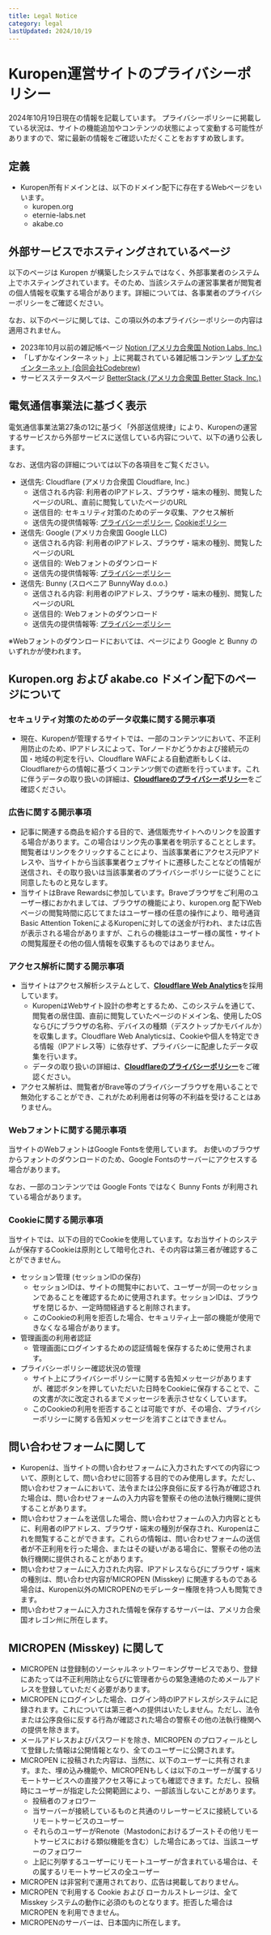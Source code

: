 ```yaml
---
title: Legal Notice
category: legal
lastUpdated: 2024/10/19
---
```


# Kuropen運営サイトのプライバシーポリシー

2024年10月19日現在の情報を記載しています。 プライバシーポリシーに掲載している状況は、サイトの機能追加やコンテンツの状態によって変動する可能性がありますので、常に最新の情報をご確認いただくことをおすすめ致します。

## 定義

- Kuropen所有ドメインとは、以下のドメイン配下に存在するWebページをいいます。
    - kuropen.org
    - eternie-labs.net
    - akabe.co

## 外部サービスでホスティングされているページ

以下のページは Kuropen が構築したシステムではなく、外部事業者のシステム上でホスティングされています。そのため、当該システムの運営事業者が閲覧者の個人情報を収集する場合があります。詳細については、各事業者のプライバシーポリシーをご確認ください。

なお、以下のページに関しては、この項以外の本プライバシーポリシーの内容は適用されません。

- 2023年10月以前の雑記帳ページ
[Notion (アメリカ合衆国 Notion Labs, Inc.)](https://www.notion.so/Privacy-Policy-3468d120cf614d4c9014c09f6adc9091?pvs=21)
- 「しずかなインターネット」上に掲載されている雑記帳コンテンツ
[しずかなインターネット (合同会社Codebrew)](https://sizu.me/terms?tab=privacy)
- サービスステータスページ
[BetterStack (アメリカ合衆国 Better Stack, Inc.)](https://betterstack.com/privacy)

## 電気通信事業法に基づく表示

電気通信事業法第27条の12に基づく「外部送信規律」により、Kuropenの運営するサービスから外部サービスに送信している内容について、以下の通り公表します。

なお、送信内容の詳細については以下の各項目をご覧ください。

- 送信先: Cloudflare (アメリカ合衆国 Cloudflare, Inc.)
    - 送信される内容: 利用者のIPアドレス、ブラウザ・端末の種別、閲覧したページのURL、直前に閲覧していたページのURL
    - 送信目的: セキュリティ対策のためのデータ収集、アクセス解析
    - 送信先の提供情報等: [プライバシーポリシー](https://www.cloudflare.com/ja-jp/privacypolicy/), [Cookieポリシー](https://www.cloudflare.com/ja-jp/cookie-policy/)
- 送信先: Google (アメリカ合衆国 Google LLC)
    - 送信される内容: 利用者のIPアドレス、ブラウザ・端末の種別、閲覧したページのURL
    - 送信目的: Webフォントのダウンロード
    - 送信先の提供情報等: [プライバシーポリシー](https://policies.google.com/privacy?hl=ja&fg=1)
- 送信先: Bunny (スロベニア BunnyWay d.o.o.)
    - 送信される内容: 利用者のIPアドレス、ブラウザ・端末の種別、閲覧したページのURL
    - 送信目的: Webフォントのダウンロード
    - 送信先の提供情報等: [プライバシーポリシー](https://bunny.net/privacy/)

※Webフォントのダウンロードにおいては、ページにより Google と Bunny のいずれかが使われます。

## **Kuropen.org および akabe.co ドメイン配下のページについて**

### セキュリティ対策のためのデータ収集に関する開示事項

- 現在、Kuropenが管理するサイトでは、一部のコンテンツにおいて、不正利用防止のため、IPアドレスによって、Torノードかどうかおよび接続元の国・地域の判定を行い、Cloudflare WAFによる自動遮断もしくは、Cloudflareからの情報に基づくコンテンツ側での遮断を行っています。これに伴うデータの取り扱いの詳細は、[**Cloudflareのプライバシーポリシー**](https://www.cloudflare.com/privacypolicy/)をご確認ください。

### **広告に関する開示事項**

- 記事に関連する商品を紹介する目的で、通信販売サイトへのリンクを設置する場合があります。この場合はリンク先の事業者を明示することとします。閲覧者はリンクをクリックすることにより、当該事業者にアクセス元IPアドレスや、当サイトから当該事業者ウェブサイトに遷移したことなどの情報が送信され、その取り扱いは当該事業者のプライバシーポリシーに従うことに同意したものと見なします。
- 当サイトはBrave Rewardsに参加しています。Braveブラウザをご利用のユーザー様におかれましては、ブラウザの機能により、kuropen.org 配下Webページの閲覧時間に応じてまたはユーザー様の任意の操作により、暗号通貨 Basic Attention TokenによるKuropenに対しての送金が行われ、または広告が表示される場合がありますが、これらの機能はユーザー様の属性・サイトの閲覧履歴その他の個人情報を収集するものではありません。

### **アクセス解析に関する開示事項**

- 当サイトはアクセス解析システムとして、[**Cloudflare Web Analytics**](https://www.cloudflare.com/web-analytics/)を採用しています。
    - KuropenはWebサイト設計の参考とするため、このシステムを通じて、閲覧者の居住国、直前に閲覧していたページのドメイン名、使用したOSならびにブラウザの名称、デバイスの種類（デスクトップかモバイルか）を収集します。Cloudflare Web Analyticsは、Cookieや個人を特定できる情報（IPアドレス等）に依存せず、プライバシーに配慮したデータ収集を行います。
    - データの取り扱いの詳細は、[**Cloudflareのプライバシーポリシー**](https://www.cloudflare.com/privacypolicy/)をご確認ください。
- アクセス解析は、閲覧者がBrave等のプライバシーブラウザを用いることで無効化することができ、これがため利用者は何等の不利益を受けることはありません。

### **Webフォントに関する開示事項**

当サイトのWebフォントはGoogle Fontsを使用しています。 お使いのブラウザからフォントのダウンロードのため、Google Fontsのサーバーにアクセスする場合があります。

なお、一部のコンテンツでは Google Fonts ではなく Bunny Fonts が利用されている場合があります。

### **Cookieに関する開示事項**

当サイトでは、以下の目的でCookieを使用しています。なお当サイトのシステムが保存するCookieは原則として暗号化され、その内容は第三者が確認することができません。

- セッション管理 (セッションIDの保存)
  - セッションIDは、サイトの閲覧中において、ユーザーが同一のセッションであることを確認するために使用されます。セッションIDは、ブラウザを閉じるか、一定時間経過すると削除されます。
  - このCookieの利用を拒否した場合、セキュリティ上一部の機能が使用できなくなる場合があります。
- 管理画面の利用者認証
  - 管理画面にログインするための認証情報を保存するために使用されます。
- プライバシーポリシー確認状況の管理
  - サイト上にプライバシーポリシーに関する告知メッセージがありますが、確認ボタンを押していただいた日時をCookieに保存することで、この文書が次に改定されるまでメッセージを表示させなくしています。
  - このCookieの利用を拒否することは可能ですが、その場合、プライバシーポリシーに関する告知メッセージを消すことはできません。

## **問い合わせフォームに関して**

- Kuropenは、当サイトの問い合わせフォームに入力されたすべての内容について、原則として、問い合わせに回答する目的でのみ使用します。ただし、問い合わせフォームにおいて、法令または公序良俗に反する行為が確認された場合は、問い合わせフォームの入力内容を警察その他の法執行機関に提供することがあります。
- 問い合わせフォームを送信した場合、問い合わせフォームの入力内容とともに、利用者のIPアドレス、ブラウザ・端末の種別が保存され、Kuropenはこれを閲覧することができます。これらの情報は、問い合わせフォームの送信者が不正利用を行った場合、またはその疑いがある場合に、警察その他の法執行機関に提供されることがあります。
- 問い合わせフォームに入力された内容、IPアドレスならびにブラウザ・端末の種別は、問い合わせ内容がMICROPEN (Misskey) に関連するものである場合は、Kuropen以外のMICROPENのモデレーター権限を持つ人も閲覧できます。
- 問い合わせフォームに入力された情報を保存するサーバーは、アメリカ合衆国オレゴン州に所在します。

## **MICROPEN (Misskey) に関して**

- MICROPEN は登録制のソーシャルネットワーキングサービスであり、登録にあたっては不正利用防止ならびに管理者からの緊急連絡のためメールアドレスを登録していただく必要があります。
- MICROPEN にログインした場合、ログイン時のIPアドレスがシステムに記録されます。これについては第三者への提供はいたしません。ただし、法令または公序良俗に反する行為が確認された場合の警察その他の法執行機関への提供を除きます。
- メールアドレスおよびパスワードを除き、MICROPEN のプロフィールとして登録した情報は公開情報となり、全てのユーザーに公開されます。
- MICROPEN に投稿された内容は、当然に、以下のユーザーに共有されます。また、埋め込み機能や、MICROPENもしくは以下のユーザーが属するリモートサービスへの直接アクセス等によっても確認できます。ただし、投稿時にユーザーが指定した公開範囲により、一部該当しないことがあります。
    - 投稿者のフォロワー
    - 当サーバーが接続しているものと共通のリレーサービスに接続しているリモートサービスのユーザー
    - それらのユーザーがRenote（Mastodonにおけるブーストその他リモートサービスにおける類似機能を含む）した場合にあっては、当該ユーザーのフォロワー
    - 上記に列挙するユーザーにリモートユーザーが含まれている場合は、その属するリモートサービスの全ユーザー
- MICROPEN は非営利で運用されており、広告は掲載しておりません。
- MICROPEN で利用する Cookie および ローカルストレージは、全て Misskey システムの動作に必須のものとなります。拒否した場合は MICROPEN を利用できません。
- MICROPENのサーバーは、日本国内に所在します。
